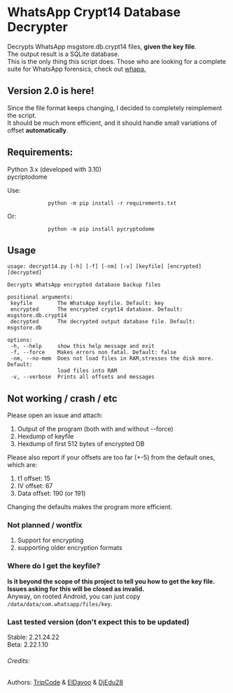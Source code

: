 # WhatsApp Crypt14 Database Decrypter
Decrypts WhatsApp msgstore.db.crypt14 files, **given the key file**.  
The output result is a SQLite database.  
This is the only thing this script does. Those who are looking for a complete suite for
WhatsApp forensics, check out [whapa.](https://github.com/B16f00t/whapa)

## Version 2.0 is here!
Since the file format keeps changing, I decided to completely reimplement the script.  
It should be much more efficient, and it should handle small variations of offset **automatically**.

## Requirements:

Python 3.x (developed with 3.10)    
pycriptodome  

Use:
 ```
              python -m pip install -r requirements.txt
 ```
  Or:
 ```
              python -m pip install pycryptodome
 ```

## Usage
 ```
usage: decrypt14.py [-h] [-f] [-nm] [-v] [keyfile] [encrypted] [decrypted]

Decrypts WhatsApp encrypted database backup files

positional arguments:
  keyfile        The WhatsApp keyfile. Default: key
  encrypted      The encrypted crypt14 database. Default: msgstore.db.crypt14
  decrypted      The decrypted output database file. Default: msgstore.db

options:
  -h, --help     show this help message and exit
  -f, --force    Makes errors non fatal. Default: false
  -nm, --no-mem  Does not load files in RAM,stresses the disk more. Default:
                 load files into RAM
  -v, --verbose  Prints all offsets and messages
 ```  


## Not working / crash / etc

Please open an issue and attach:
1) Output of the program (both with and without --force)
2) Hexdump of keyfile
3) Hexdump of first 512 bytes of encrypted DB

Please also report if your offsets are too far (+-5)
from the default ones, which are:
1) t1 offset: 15
2) IV offset: 67
3) Data offset: 190 (or 191)

Changing the defaults makes the program more efficient.

### Not planned / wontfix

1) Support for encrypting
2) supporting older encryption formats

### Where do I get the keyfile?
**Is it beyond the scope of this project to tell you how to get the key file.  
Issues asking for this will be closed as invalid.**  
Anyway, on rooted Android, you can just copy  `/data/data/com.whatsapp/files/key`.  

### Last tested version (don't expect this to be updated)
Stable: 2.21.24.22  
Beta: 2.22.1.10

###### Credits:
 Authors: [TripCode](https://github.com/TripCode) & [ElDavoo](https://github.com/ElDavoo) & [DjEdu28](https://github.com/DjEdu28)
